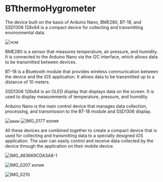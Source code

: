 # BTthermoHygrometer
 
The device built on the basis of Arduino Nano, BME280, BT-18, and SSD1306 128x64 is a compact device for collecting and transmitting environmental data.

![чсм](https://user-images.githubusercontent.com/112074005/235611838-954e944b-3b2f-4200-a80a-5ae4437d6b93.jpg)


BME280 is a sensor that measures temperature, air pressure, and humidity. It is connected to the Arduino Nano via the I2C interface, which allows data to be transmitted between devices.

BT-18 is a Bluetooth module that provides wireless communication between the device and the iOS application. It allows data to be transmitted up to a distance of 10 meters.

SSD1306 128x64 is an OLED display that displays data on the screen. It is used to display measurements of temperature, pressure, and humidity.

Arduino Nano is the main control device that manages data collection, processing, and transmission to the BT-18 module and SSD1306 display.

![ыыы](https://user-images.githubusercontent.com/112074005/235611876-3f186d3e-9991-41ef-89b2-114026768852.jpg)
![IMG_0177 копия](https://user-images.githubusercontent.com/112074005/235611889-d1198af0-2138-4502-bfd3-d5ecae872810.jpg)


All these devices are combined together to create a compact device that is used for collecting and transmitting data to a specially designed iOS application. The user can easily control and receive data collected by the device through the application on their mobile device.



![IMG_483669CDA3A8-1](https://user-images.githubusercontent.com/112074005/235614884-c53da880-6348-453e-9b67-40559f7928a3.jpeg)

![IMG_0207 копия](https://user-images.githubusercontent.com/112074005/235615174-faca9df1-7669-4caf-b657-30df6fb2792d.jpg)

![IMG_0210](https://user-images.githubusercontent.com/112074005/235615306-1999c075-07ae-4e67-840c-7e53941d08a6.jpg)



